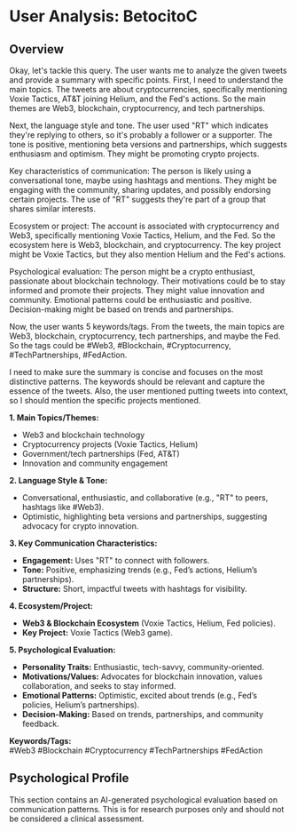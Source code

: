 # User Analysis: BetocitoC

## Overview

<think>
Okay, let's tackle this query. The user wants me to analyze the given tweets and provide a summary with specific points. First, I need to understand the main topics. The tweets are about cryptocurrencies, specifically mentioning Voxie Tactics, AT&T joining Helium, and the Fed's actions. So the main themes are Web3, blockchain, cryptocurrency, and tech partnerships.

Next, the language style and tone. The user used "RT" which indicates they're replying to others, so it's probably a follower or a supporter. The tone is positive, mentioning beta versions and partnerships, which suggests enthusiasm and optimism. They might be promoting crypto projects.

Key characteristics of communication: The person is likely using a conversational tone, maybe using hashtags and mentions. They might be engaging with the community, sharing updates, and possibly endorsing certain projects. The use of "RT" suggests they're part of a group that shares similar interests.

Ecosystem or project: The account is associated with cryptocurrency and Web3, specifically mentioning Voxie Tactics, Helium, and the Fed. So the ecosystem here is Web3, blockchain, and cryptocurrency. The key project might be Voxie Tactics, but they also mention Helium and the Fed's actions.

Psychological evaluation: The person might be a crypto enthusiast, passionate about blockchain technology. Their motivations could be to stay informed and promote their projects. They might value innovation and community. Emotional patterns could be enthusiastic and positive. Decision-making might be based on trends and partnerships.

Now, the user wants 5 keywords/tags. From the tweets, the main topics are Web3, blockchain, cryptocurrency, tech partnerships, and maybe the Fed. So the tags could be #Web3, #Blockchain, #Cryptocurrency, #TechPartnerships, #FedAction.

I need to make sure the summary is concise and focuses on the most distinctive patterns. The keywords should be relevant and capture the essence of the tweets. Also, the user mentioned putting tweets into context, so I should mention the specific projects mentioned.
</think>

**1. Main Topics/Themes:**  
- Web3 and blockchain technology  
- Cryptocurrency projects (Voxie Tactics, Helium)  
- Government/tech partnerships (Fed, AT&T)  
- Innovation and community engagement  

**2. Language Style & Tone:**  
- Conversational, enthusiastic, and collaborative (e.g., "RT" to peers, hashtags like #Web3).  
- Optimistic, highlighting beta versions and partnerships, suggesting advocacy for crypto innovation.  

**3. Key Communication Characteristics:**  
- **Engagement:** Uses "RT" to connect with followers.  
- **Tone:** Positive, emphasizing trends (e.g., Fed’s actions, Helium’s partnerships).  
- **Structure:** Short, impactful tweets with hashtags for visibility.  

**4. Ecosystem/Project:**  
- **Web3 & Blockchain Ecosystem** (Voxie Tactics, Helium, Fed policies).  
- **Key Project:** Voxie Tactics (Web3 game).  

**5. Psychological Evaluation:**  
- **Personality Traits:** Enthusiastic, tech-savvy, community-oriented.  
- **Motivations/Values:** Advocates for blockchain innovation, values collaboration, and seeks to stay informed.  
- **Emotional Patterns:** Optimistic, excited about trends (e.g., Fed’s policies, Helium’s partnerships).  
- **Decision-Making:** Based on trends, partnerships, and community feedback.  

**Keywords/Tags:**  
#Web3 #Blockchain #Cryptocurrency #TechPartnerships #FedAction

## Psychological Profile

This section contains an AI-generated psychological evaluation based on communication patterns. This is for research purposes only and should not be considered a clinical assessment.